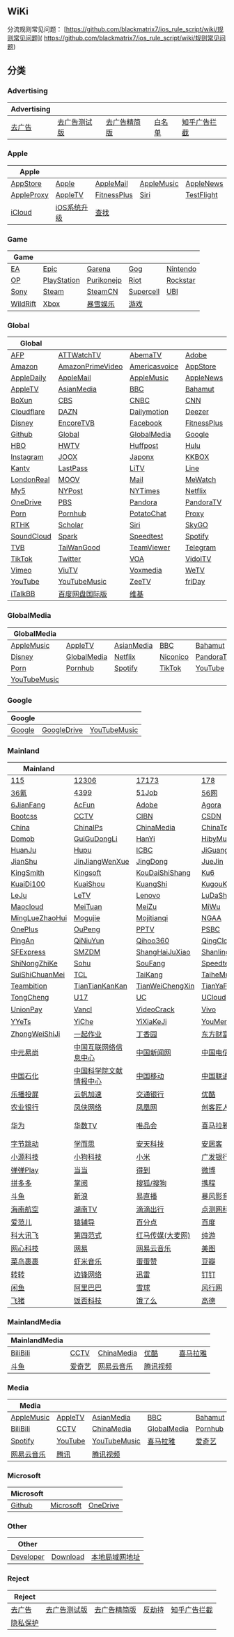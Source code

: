 ## WiKi
分流规则常见问题： [https://github.com/blackmatrix7/ios_rule_script/wiki/规则常见问题]( https://github.com/blackmatrix7/ios_rule_script/wiki/规则常见问题)
## 分类

### Advertising
|Advertising|  |  |  |  |
| ---- | ---- | ---- | ---- | ---- |
|[去广告](https://github.com/blackmatrix7/ios_rule_script/tree/master/rule/Surge/去广告) |[去广告测试版](https://github.com/blackmatrix7/ios_rule_script/tree/master/rule/Surge/去广告测试版) |[去广告精简版](https://github.com/blackmatrix7/ios_rule_script/tree/master/rule/Surge/去广告精简版) |[白名单](https://github.com/blackmatrix7/ios_rule_script/tree/master/rule/Surge/白名单) |[知乎广告拦截](https://github.com/blackmatrix7/ios_rule_script/tree/master/rule/Surge/知乎广告拦截) |

### Apple
|Apple|  |  |  |  |
| ---- | ---- | ---- | ---- | ---- |
|[AppStore](https://github.com/blackmatrix7/ios_rule_script/tree/master/rule/Surge/AppStore) |[Apple](https://github.com/blackmatrix7/ios_rule_script/tree/master/rule/Surge/Apple) |[AppleMail](https://github.com/blackmatrix7/ios_rule_script/tree/master/rule/Surge/AppleMail) |[AppleMusic](https://github.com/blackmatrix7/ios_rule_script/tree/master/rule/Surge/AppleMusic) |[AppleNews](https://github.com/blackmatrix7/ios_rule_script/tree/master/rule/Surge/AppleNews) ||||
|[AppleProxy](https://github.com/blackmatrix7/ios_rule_script/tree/master/rule/Surge/AppleProxy) |[AppleTV](https://github.com/blackmatrix7/ios_rule_script/tree/master/rule/Surge/AppleTV) |[FitnessPlus](https://github.com/blackmatrix7/ios_rule_script/tree/master/rule/Surge/FitnessPlus) |[Siri](https://github.com/blackmatrix7/ios_rule_script/tree/master/rule/Surge/Siri) |[TestFlight](https://github.com/blackmatrix7/ios_rule_script/tree/master/rule/Surge/TestFlight) |||
|[iCloud](https://github.com/blackmatrix7/ios_rule_script/tree/master/rule/Surge/iCloud) |[iOS系统升级](https://github.com/blackmatrix7/ios_rule_script/tree/master/rule/Surge/iOS系统升级) |[查找](https://github.com/blackmatrix7/ios_rule_script/tree/master/rule/Surge/查找) ||

### Game
|Game|  |  |  |  |
| ---- | ---- | ---- | ---- | ---- |
|[EA](https://github.com/blackmatrix7/ios_rule_script/tree/master/rule/Surge/EA) |[Epic](https://github.com/blackmatrix7/ios_rule_script/tree/master/rule/Surge/Epic) |[Garena](https://github.com/blackmatrix7/ios_rule_script/tree/master/rule/Surge/Garena) |[Gog](https://github.com/blackmatrix7/ios_rule_script/tree/master/rule/Surge/Gog) |[Nintendo](https://github.com/blackmatrix7/ios_rule_script/tree/master/rule/Surge/Nintendo) ||||
|[OP](https://github.com/blackmatrix7/ios_rule_script/tree/master/rule/Surge/OP) |[PlayStation](https://github.com/blackmatrix7/ios_rule_script/tree/master/rule/Surge/PlayStation) |[Purikonejp](https://github.com/blackmatrix7/ios_rule_script/tree/master/rule/Surge/Purikonejp) |[Riot](https://github.com/blackmatrix7/ios_rule_script/tree/master/rule/Surge/Riot) |[Rockstar](https://github.com/blackmatrix7/ios_rule_script/tree/master/rule/Surge/Rockstar) |||
|[Sony](https://github.com/blackmatrix7/ios_rule_script/tree/master/rule/Surge/Sony) |[Steam](https://github.com/blackmatrix7/ios_rule_script/tree/master/rule/Surge/Steam) |[SteamCN](https://github.com/blackmatrix7/ios_rule_script/tree/master/rule/Surge/SteamCN) |[Supercell](https://github.com/blackmatrix7/ios_rule_script/tree/master/rule/Surge/Supercell) |[UBI](https://github.com/blackmatrix7/ios_rule_script/tree/master/rule/Surge/UBI) ||
|[WildRift](https://github.com/blackmatrix7/ios_rule_script/tree/master/rule/Surge/WildRift) |[Xbox](https://github.com/blackmatrix7/ios_rule_script/tree/master/rule/Surge/Xbox) |[暴雪娱乐](https://github.com/blackmatrix7/ios_rule_script/tree/master/rule/Surge/暴雪娱乐) |[游戏](https://github.com/blackmatrix7/ios_rule_script/tree/master/rule/Surge/游戏) |

### Global
|Global|  |  |  |  |
| ---- | ---- | ---- | ---- | ---- |
|[AFP](https://github.com/blackmatrix7/ios_rule_script/tree/master/rule/Surge/AFP) |[ATTWatchTV](https://github.com/blackmatrix7/ios_rule_script/tree/master/rule/Surge/ATTWatchTV) |[AbemaTV](https://github.com/blackmatrix7/ios_rule_script/tree/master/rule/Surge/AbemaTV) |[Adobe](https://github.com/blackmatrix7/ios_rule_script/tree/master/rule/Surge/Adobe) |[All4](https://github.com/blackmatrix7/ios_rule_script/tree/master/rule/Surge/All4) ||||
|[Amazon](https://github.com/blackmatrix7/ios_rule_script/tree/master/rule/Surge/Amazon) |[AmazonPrimeVideo](https://github.com/blackmatrix7/ios_rule_script/tree/master/rule/Surge/AmazonPrimeVideo) |[Americasvoice](https://github.com/blackmatrix7/ios_rule_script/tree/master/rule/Surge/Americasvoice) |[AppStore](https://github.com/blackmatrix7/ios_rule_script/tree/master/rule/Surge/AppStore) |[Apple](https://github.com/blackmatrix7/ios_rule_script/tree/master/rule/Surge/Apple) |||
|[AppleDaily](https://github.com/blackmatrix7/ios_rule_script/tree/master/rule/Surge/AppleDaily) |[AppleMail](https://github.com/blackmatrix7/ios_rule_script/tree/master/rule/Surge/AppleMail) |[AppleMusic](https://github.com/blackmatrix7/ios_rule_script/tree/master/rule/Surge/AppleMusic) |[AppleNews](https://github.com/blackmatrix7/ios_rule_script/tree/master/rule/Surge/AppleNews) |[AppleProxy](https://github.com/blackmatrix7/ios_rule_script/tree/master/rule/Surge/AppleProxy) ||
|[AppleTV](https://github.com/blackmatrix7/ios_rule_script/tree/master/rule/Surge/AppleTV) |[AsianMedia](https://github.com/blackmatrix7/ios_rule_script/tree/master/rule/Surge/AsianMedia) |[BBC](https://github.com/blackmatrix7/ios_rule_script/tree/master/rule/Surge/BBC) |[Bahamut](https://github.com/blackmatrix7/ios_rule_script/tree/master/rule/Surge/Bahamut) |[BlackList](https://github.com/blackmatrix7/ios_rule_script/tree/master/rule/Surge/BlackList) |
|[BoXun](https://github.com/blackmatrix7/ios_rule_script/tree/master/rule/Surge/BoXun) |[CBS](https://github.com/blackmatrix7/ios_rule_script/tree/master/rule/Surge/CBS) |[CNBC](https://github.com/blackmatrix7/ios_rule_script/tree/master/rule/Surge/CNBC) |[CNN](https://github.com/blackmatrix7/ios_rule_script/tree/master/rule/Surge/CNN) |[CableTV](https://github.com/blackmatrix7/ios_rule_script/tree/master/rule/Surge/CableTV) |
|[Cloudflare](https://github.com/blackmatrix7/ios_rule_script/tree/master/rule/Surge/Cloudflare) |[DAZN](https://github.com/blackmatrix7/ios_rule_script/tree/master/rule/Surge/DAZN) |[Dailymotion](https://github.com/blackmatrix7/ios_rule_script/tree/master/rule/Surge/Dailymotion) |[Deezer](https://github.com/blackmatrix7/ios_rule_script/tree/master/rule/Surge/Deezer) |[Discord](https://github.com/blackmatrix7/ios_rule_script/tree/master/rule/Surge/Discord) |
|[Disney](https://github.com/blackmatrix7/ios_rule_script/tree/master/rule/Surge/Disney) |[EncoreTVB](https://github.com/blackmatrix7/ios_rule_script/tree/master/rule/Surge/EncoreTVB) |[Facebook](https://github.com/blackmatrix7/ios_rule_script/tree/master/rule/Surge/Facebook) |[FitnessPlus](https://github.com/blackmatrix7/ios_rule_script/tree/master/rule/Surge/FitnessPlus) |[Fox](https://github.com/blackmatrix7/ios_rule_script/tree/master/rule/Surge/Fox) |
|[Github](https://github.com/blackmatrix7/ios_rule_script/tree/master/rule/Surge/Github) |[Global](https://github.com/blackmatrix7/ios_rule_script/tree/master/rule/Surge/Global) |[GlobalMedia](https://github.com/blackmatrix7/ios_rule_script/tree/master/rule/Surge/GlobalMedia) |[Google](https://github.com/blackmatrix7/ios_rule_script/tree/master/rule/Surge/Google) |[GoogleDrive](https://github.com/blackmatrix7/ios_rule_script/tree/master/rule/Surge/GoogleDrive) |
|[HBO](https://github.com/blackmatrix7/ios_rule_script/tree/master/rule/Surge/HBO) |[HWTV](https://github.com/blackmatrix7/ios_rule_script/tree/master/rule/Surge/HWTV) |[Huffpost](https://github.com/blackmatrix7/ios_rule_script/tree/master/rule/Surge/Huffpost) |[Hulu](https://github.com/blackmatrix7/ios_rule_script/tree/master/rule/Surge/Hulu) |[ITV](https://github.com/blackmatrix7/ios_rule_script/tree/master/rule/Surge/ITV) |
|[Instagram](https://github.com/blackmatrix7/ios_rule_script/tree/master/rule/Surge/Instagram) |[JOOX](https://github.com/blackmatrix7/ios_rule_script/tree/master/rule/Surge/JOOX) |[Japonx](https://github.com/blackmatrix7/ios_rule_script/tree/master/rule/Surge/Japonx) |[KKBOX](https://github.com/blackmatrix7/ios_rule_script/tree/master/rule/Surge/KKBOX) |[KakaoTalk](https://github.com/blackmatrix7/ios_rule_script/tree/master/rule/Surge/KakaoTalk) |
|[Kantv](https://github.com/blackmatrix7/ios_rule_script/tree/master/rule/Surge/Kantv) |[LastPass](https://github.com/blackmatrix7/ios_rule_script/tree/master/rule/Surge/LastPass) |[LiTV](https://github.com/blackmatrix7/ios_rule_script/tree/master/rule/Surge/LiTV) |[Line](https://github.com/blackmatrix7/ios_rule_script/tree/master/rule/Surge/Line) |[LineTV](https://github.com/blackmatrix7/ios_rule_script/tree/master/rule/Surge/LineTV) |
|[LondonReal](https://github.com/blackmatrix7/ios_rule_script/tree/master/rule/Surge/LondonReal) |[MOOV](https://github.com/blackmatrix7/ios_rule_script/tree/master/rule/Surge/MOOV) |[Mail](https://github.com/blackmatrix7/ios_rule_script/tree/master/rule/Surge/Mail) |[MeWatch](https://github.com/blackmatrix7/ios_rule_script/tree/master/rule/Surge/MeWatch) |[Microsoft](https://github.com/blackmatrix7/ios_rule_script/tree/master/rule/Surge/Microsoft) |
|[My5](https://github.com/blackmatrix7/ios_rule_script/tree/master/rule/Surge/My5) |[NYPost](https://github.com/blackmatrix7/ios_rule_script/tree/master/rule/Surge/NYPost) |[NYTimes](https://github.com/blackmatrix7/ios_rule_script/tree/master/rule/Surge/NYTimes) |[Netflix](https://github.com/blackmatrix7/ios_rule_script/tree/master/rule/Surge/Netflix) |[Nikkei](https://github.com/blackmatrix7/ios_rule_script/tree/master/rule/Surge/Nikkei) |
|[OneDrive](https://github.com/blackmatrix7/ios_rule_script/tree/master/rule/Surge/OneDrive) |[PBS](https://github.com/blackmatrix7/ios_rule_script/tree/master/rule/Surge/PBS) |[Pandora](https://github.com/blackmatrix7/ios_rule_script/tree/master/rule/Surge/Pandora) |[PandoraTV](https://github.com/blackmatrix7/ios_rule_script/tree/master/rule/Surge/PandoraTV) |[PayPal](https://github.com/blackmatrix7/ios_rule_script/tree/master/rule/Surge/PayPal) |
|[Porn](https://github.com/blackmatrix7/ios_rule_script/tree/master/rule/Surge/Porn) |[Pornhub](https://github.com/blackmatrix7/ios_rule_script/tree/master/rule/Surge/Pornhub) |[PotatoChat](https://github.com/blackmatrix7/ios_rule_script/tree/master/rule/Surge/PotatoChat) |[Proxy](https://github.com/blackmatrix7/ios_rule_script/tree/master/rule/Surge/Proxy) |[Qobuz](https://github.com/blackmatrix7/ios_rule_script/tree/master/rule/Surge/Qobuz) |
|[RTHK](https://github.com/blackmatrix7/ios_rule_script/tree/master/rule/Surge/RTHK) |[Scholar](https://github.com/blackmatrix7/ios_rule_script/tree/master/rule/Surge/Scholar) |[Siri](https://github.com/blackmatrix7/ios_rule_script/tree/master/rule/Surge/Siri) |[SkyGO](https://github.com/blackmatrix7/ios_rule_script/tree/master/rule/Surge/SkyGO) |[Sony](https://github.com/blackmatrix7/ios_rule_script/tree/master/rule/Surge/Sony) |
|[SoundCloud](https://github.com/blackmatrix7/ios_rule_script/tree/master/rule/Surge/SoundCloud) |[Spark](https://github.com/blackmatrix7/ios_rule_script/tree/master/rule/Surge/Spark) |[Speedtest](https://github.com/blackmatrix7/ios_rule_script/tree/master/rule/Surge/Speedtest) |[Spotify](https://github.com/blackmatrix7/ios_rule_script/tree/master/rule/Surge/Spotify) |[TIDAL](https://github.com/blackmatrix7/ios_rule_script/tree/master/rule/Surge/TIDAL) |
|[TVB](https://github.com/blackmatrix7/ios_rule_script/tree/master/rule/Surge/TVB) |[TaiWanGood](https://github.com/blackmatrix7/ios_rule_script/tree/master/rule/Surge/TaiWanGood) |[TeamViewer](https://github.com/blackmatrix7/ios_rule_script/tree/master/rule/Surge/TeamViewer) |[Telegram](https://github.com/blackmatrix7/ios_rule_script/tree/master/rule/Surge/Telegram) |[TestFlight](https://github.com/blackmatrix7/ios_rule_script/tree/master/rule/Surge/TestFlight) |
|[TikTok](https://github.com/blackmatrix7/ios_rule_script/tree/master/rule/Surge/TikTok) |[Twitter](https://github.com/blackmatrix7/ios_rule_script/tree/master/rule/Surge/Twitter) |[VOA](https://github.com/blackmatrix7/ios_rule_script/tree/master/rule/Surge/VOA) |[VidolTV](https://github.com/blackmatrix7/ios_rule_script/tree/master/rule/Surge/VidolTV) |[Viki](https://github.com/blackmatrix7/ios_rule_script/tree/master/rule/Surge/Viki) |
|[Vimeo](https://github.com/blackmatrix7/ios_rule_script/tree/master/rule/Surge/Vimeo) |[ViuTV](https://github.com/blackmatrix7/ios_rule_script/tree/master/rule/Surge/ViuTV) |[Voxmedia](https://github.com/blackmatrix7/ios_rule_script/tree/master/rule/Surge/Voxmedia) |[WeTV](https://github.com/blackmatrix7/ios_rule_script/tree/master/rule/Surge/WeTV) |[Whatsapp](https://github.com/blackmatrix7/ios_rule_script/tree/master/rule/Surge/Whatsapp) |
|[YouTube](https://github.com/blackmatrix7/ios_rule_script/tree/master/rule/Surge/YouTube) |[YouTubeMusic](https://github.com/blackmatrix7/ios_rule_script/tree/master/rule/Surge/YouTubeMusic) |[ZeeTV](https://github.com/blackmatrix7/ios_rule_script/tree/master/rule/Surge/ZeeTV) |[friDay](https://github.com/blackmatrix7/ios_rule_script/tree/master/rule/Surge/friDay) |[iCloud](https://github.com/blackmatrix7/ios_rule_script/tree/master/rule/Surge/iCloud) |
|[iTalkBB](https://github.com/blackmatrix7/ios_rule_script/tree/master/rule/Surge/iTalkBB) |[百度网盘国际版](https://github.com/blackmatrix7/ios_rule_script/tree/master/rule/Surge/百度网盘国际版) |[维基](https://github.com/blackmatrix7/ios_rule_script/tree/master/rule/Surge/维基) |

### GlobalMedia
|GlobalMedia|  |  |  |  |
| ---- | ---- | ---- | ---- | ---- |
|[AppleMusic](https://github.com/blackmatrix7/ios_rule_script/tree/master/rule/Surge/AppleMusic) |[AppleTV](https://github.com/blackmatrix7/ios_rule_script/tree/master/rule/Surge/AppleTV) |[AsianMedia](https://github.com/blackmatrix7/ios_rule_script/tree/master/rule/Surge/AsianMedia) |[BBC](https://github.com/blackmatrix7/ios_rule_script/tree/master/rule/Surge/BBC) |[Bahamut](https://github.com/blackmatrix7/ios_rule_script/tree/master/rule/Surge/Bahamut) ||||
|[Disney](https://github.com/blackmatrix7/ios_rule_script/tree/master/rule/Surge/Disney) |[GlobalMedia](https://github.com/blackmatrix7/ios_rule_script/tree/master/rule/Surge/GlobalMedia) |[Netflix](https://github.com/blackmatrix7/ios_rule_script/tree/master/rule/Surge/Netflix) |[Niconico](https://github.com/blackmatrix7/ios_rule_script/tree/master/rule/Surge/Niconico) |[PandoraTV](https://github.com/blackmatrix7/ios_rule_script/tree/master/rule/Surge/PandoraTV) |||
|[Porn](https://github.com/blackmatrix7/ios_rule_script/tree/master/rule/Surge/Porn) |[Pornhub](https://github.com/blackmatrix7/ios_rule_script/tree/master/rule/Surge/Pornhub) |[Spotify](https://github.com/blackmatrix7/ios_rule_script/tree/master/rule/Surge/Spotify) |[TikTok](https://github.com/blackmatrix7/ios_rule_script/tree/master/rule/Surge/TikTok) |[YouTube](https://github.com/blackmatrix7/ios_rule_script/tree/master/rule/Surge/YouTube) ||
|[YouTubeMusic](https://github.com/blackmatrix7/ios_rule_script/tree/master/rule/Surge/YouTubeMusic) |

### Google
|Google|  |  |
| ---- | ---- | ---- |
|[Google](https://github.com/blackmatrix7/ios_rule_script/tree/master/rule/Surge/Google) |[GoogleDrive](https://github.com/blackmatrix7/ios_rule_script/tree/master/rule/Surge/GoogleDrive) |[YouTubeMusic](https://github.com/blackmatrix7/ios_rule_script/tree/master/rule/Surge/YouTubeMusic) |

### Mainland
|Mainland|  |  |  |  |
| ---- | ---- | ---- | ---- | ---- |
|[115](https://github.com/blackmatrix7/ios_rule_script/tree/master/rule/Surge/115) |[12306](https://github.com/blackmatrix7/ios_rule_script/tree/master/rule/Surge/12306) |[17173](https://github.com/blackmatrix7/ios_rule_script/tree/master/rule/Surge/17173) |[178](https://github.com/blackmatrix7/ios_rule_script/tree/master/rule/Surge/178) |[360](https://github.com/blackmatrix7/ios_rule_script/tree/master/rule/Surge/360) ||||
|[36氪](https://github.com/blackmatrix7/ios_rule_script/tree/master/rule/Surge/36氪) |[4399](https://github.com/blackmatrix7/ios_rule_script/tree/master/rule/Surge/4399) |[51Job](https://github.com/blackmatrix7/ios_rule_script/tree/master/rule/Surge/51Job) |[56网](https://github.com/blackmatrix7/ios_rule_script/tree/master/rule/Surge/56网) |[58同城](https://github.com/blackmatrix7/ios_rule_script/tree/master/rule/Surge/58同城) |||
|[6JianFang](https://github.com/blackmatrix7/ios_rule_script/tree/master/rule/Surge/6JianFang) |[AcFun](https://github.com/blackmatrix7/ios_rule_script/tree/master/rule/Surge/AcFun) |[Adobe](https://github.com/blackmatrix7/ios_rule_script/tree/master/rule/Surge/Adobe) |[Agora](https://github.com/blackmatrix7/ios_rule_script/tree/master/rule/Surge/Agora) |[BiliBili](https://github.com/blackmatrix7/ios_rule_script/tree/master/rule/Surge/BiliBili) ||
|[Bootcss](https://github.com/blackmatrix7/ios_rule_script/tree/master/rule/Surge/Bootcss) |[CCTV](https://github.com/blackmatrix7/ios_rule_script/tree/master/rule/Surge/CCTV) |[CIBN](https://github.com/blackmatrix7/ios_rule_script/tree/master/rule/Surge/CIBN) |[CSDN](https://github.com/blackmatrix7/ios_rule_script/tree/master/rule/Surge/CSDN) |[Camera360](https://github.com/blackmatrix7/ios_rule_script/tree/master/rule/Surge/Camera360) |
|[China](https://github.com/blackmatrix7/ios_rule_script/tree/master/rule/Surge/China) |[ChinaIPs](https://github.com/blackmatrix7/ios_rule_script/tree/master/rule/Surge/ChinaIPs) |[ChinaMedia](https://github.com/blackmatrix7/ios_rule_script/tree/master/rule/Surge/ChinaMedia) |[ChinaTest](https://github.com/blackmatrix7/ios_rule_script/tree/master/rule/Surge/ChinaTest) |[Deepin](https://github.com/blackmatrix7/ios_rule_script/tree/master/rule/Surge/Deepin) |
|[Domob](https://github.com/blackmatrix7/ios_rule_script/tree/master/rule/Surge/Domob) |[GuiGuDongLi](https://github.com/blackmatrix7/ios_rule_script/tree/master/rule/Surge/GuiGuDongLi) |[HanYi](https://github.com/blackmatrix7/ios_rule_script/tree/master/rule/Surge/HanYi) |[HibyMusic](https://github.com/blackmatrix7/ios_rule_script/tree/master/rule/Surge/HibyMusic) |[HuYa](https://github.com/blackmatrix7/ios_rule_script/tree/master/rule/Surge/HuYa) |
|[HuanJu](https://github.com/blackmatrix7/ios_rule_script/tree/master/rule/Surge/HuanJu) |[Hupu](https://github.com/blackmatrix7/ios_rule_script/tree/master/rule/Surge/Hupu) |[ICBC](https://github.com/blackmatrix7/ios_rule_script/tree/master/rule/Surge/ICBC) |[JiGuangTuiSong](https://github.com/blackmatrix7/ios_rule_script/tree/master/rule/Surge/JiGuangTuiSong) |[JianGuoYun](https://github.com/blackmatrix7/ios_rule_script/tree/master/rule/Surge/JianGuoYun) |
|[JianShu](https://github.com/blackmatrix7/ios_rule_script/tree/master/rule/Surge/JianShu) |[JinJiangWenXue](https://github.com/blackmatrix7/ios_rule_script/tree/master/rule/Surge/JinJiangWenXue) |[JingDong](https://github.com/blackmatrix7/ios_rule_script/tree/master/rule/Surge/JingDong) |[JueJin](https://github.com/blackmatrix7/ios_rule_script/tree/master/rule/Surge/JueJin) |[Keep](https://github.com/blackmatrix7/ios_rule_script/tree/master/rule/Surge/Keep) |
|[KingSmith](https://github.com/blackmatrix7/ios_rule_script/tree/master/rule/Surge/KingSmith) |[Kingsoft](https://github.com/blackmatrix7/ios_rule_script/tree/master/rule/Surge/Kingsoft) |[KouDaiShiShang](https://github.com/blackmatrix7/ios_rule_script/tree/master/rule/Surge/KouDaiShiShang) |[Ku6](https://github.com/blackmatrix7/ios_rule_script/tree/master/rule/Surge/Ku6) |[KuKeMusic](https://github.com/blackmatrix7/ios_rule_script/tree/master/rule/Surge/KuKeMusic) |
|[KuaiDi100](https://github.com/blackmatrix7/ios_rule_script/tree/master/rule/Surge/KuaiDi100) |[KuaiShou](https://github.com/blackmatrix7/ios_rule_script/tree/master/rule/Surge/KuaiShou) |[KuangShi](https://github.com/blackmatrix7/ios_rule_script/tree/master/rule/Surge/KuangShi) |[KugouKuwo](https://github.com/blackmatrix7/ios_rule_script/tree/master/rule/Surge/KugouKuwo) |[LanZouYun](https://github.com/blackmatrix7/ios_rule_script/tree/master/rule/Surge/LanZouYun) |
|[LeJu](https://github.com/blackmatrix7/ios_rule_script/tree/master/rule/Surge/LeJu) |[LeTV](https://github.com/blackmatrix7/ios_rule_script/tree/master/rule/Surge/LeTV) |[Lenovo](https://github.com/blackmatrix7/ios_rule_script/tree/master/rule/Surge/Lenovo) |[LuDaShi](https://github.com/blackmatrix7/ios_rule_script/tree/master/rule/Surge/LuDaShi) |[LvMiLianChuang](https://github.com/blackmatrix7/ios_rule_script/tree/master/rule/Surge/LvMiLianChuang) |
|[Maocloud](https://github.com/blackmatrix7/ios_rule_script/tree/master/rule/Surge/Maocloud) |[MeiTuan](https://github.com/blackmatrix7/ios_rule_script/tree/master/rule/Surge/MeiTuan) |[MeiZu](https://github.com/blackmatrix7/ios_rule_script/tree/master/rule/Surge/MeiZu) |[MiWu](https://github.com/blackmatrix7/ios_rule_script/tree/master/rule/Surge/MiWu) |[Migu](https://github.com/blackmatrix7/ios_rule_script/tree/master/rule/Surge/Migu) |
|[MingLueZhaoHui](https://github.com/blackmatrix7/ios_rule_script/tree/master/rule/Surge/MingLueZhaoHui) |[Mogujie](https://github.com/blackmatrix7/ios_rule_script/tree/master/rule/Surge/Mogujie) |[Mojitianqi](https://github.com/blackmatrix7/ios_rule_script/tree/master/rule/Surge/Mojitianqi) |[NGAA](https://github.com/blackmatrix7/ios_rule_script/tree/master/rule/Surge/NGAA) |[OPPO](https://github.com/blackmatrix7/ios_rule_script/tree/master/rule/Surge/OPPO) |
|[OnePlus](https://github.com/blackmatrix7/ios_rule_script/tree/master/rule/Surge/OnePlus) |[OuPeng](https://github.com/blackmatrix7/ios_rule_script/tree/master/rule/Surge/OuPeng) |[PPTV](https://github.com/blackmatrix7/ios_rule_script/tree/master/rule/Surge/PPTV) |[PSBC](https://github.com/blackmatrix7/ios_rule_script/tree/master/rule/Surge/PSBC) |[PayPal](https://github.com/blackmatrix7/ios_rule_script/tree/master/rule/Surge/PayPal) |
|[PingAn](https://github.com/blackmatrix7/ios_rule_script/tree/master/rule/Surge/PingAn) |[QiNiuYun](https://github.com/blackmatrix7/ios_rule_script/tree/master/rule/Surge/QiNiuYun) |[Qihoo360](https://github.com/blackmatrix7/ios_rule_script/tree/master/rule/Surge/Qihoo360) |[QingCloud](https://github.com/blackmatrix7/ios_rule_script/tree/master/rule/Surge/QingCloud) |[RuanMei](https://github.com/blackmatrix7/ios_rule_script/tree/master/rule/Surge/RuanMei) |
|[SFExpress](https://github.com/blackmatrix7/ios_rule_script/tree/master/rule/Surge/SFExpress) |[SMZDM](https://github.com/blackmatrix7/ios_rule_script/tree/master/rule/Surge/SMZDM) |[ShangHaiJuXiao](https://github.com/blackmatrix7/ios_rule_script/tree/master/rule/Surge/ShangHaiJuXiao) |[Shanling](https://github.com/blackmatrix7/ios_rule_script/tree/master/rule/Surge/Shanling) |[ShenMa](https://github.com/blackmatrix7/ios_rule_script/tree/master/rule/Surge/ShenMa) |
|[ShiNongZhiKe](https://github.com/blackmatrix7/ios_rule_script/tree/master/rule/Surge/ShiNongZhiKe) |[Sohu](https://github.com/blackmatrix7/ios_rule_script/tree/master/rule/Surge/Sohu) |[SouFang](https://github.com/blackmatrix7/ios_rule_script/tree/master/rule/Surge/SouFang) |[Speedtest](https://github.com/blackmatrix7/ios_rule_script/tree/master/rule/Surge/Speedtest) |[SuNing](https://github.com/blackmatrix7/ios_rule_script/tree/master/rule/Surge/SuNing) |
|[SuiShiChuanMei](https://github.com/blackmatrix7/ios_rule_script/tree/master/rule/Surge/SuiShiChuanMei) |[TCL](https://github.com/blackmatrix7/ios_rule_script/tree/master/rule/Surge/TCL) |[TaiKang](https://github.com/blackmatrix7/ios_rule_script/tree/master/rule/Surge/TaiKang) |[TaiheMusic](https://github.com/blackmatrix7/ios_rule_script/tree/master/rule/Surge/TaiheMusic) |[TeamViewer](https://github.com/blackmatrix7/ios_rule_script/tree/master/rule/Surge/TeamViewer) |
|[Teambition](https://github.com/blackmatrix7/ios_rule_script/tree/master/rule/Surge/Teambition) |[TianTianKanKan](https://github.com/blackmatrix7/ios_rule_script/tree/master/rule/Surge/TianTianKanKan) |[TianWeiChengXin](https://github.com/blackmatrix7/ios_rule_script/tree/master/rule/Surge/TianWeiChengXin) |[TianYaForum](https://github.com/blackmatrix7/ios_rule_script/tree/master/rule/Surge/TianYaForum) |[TigerFintech](https://github.com/blackmatrix7/ios_rule_script/tree/master/rule/Surge/TigerFintech) |
|[TongCheng](https://github.com/blackmatrix7/ios_rule_script/tree/master/rule/Surge/TongCheng) |[U17](https://github.com/blackmatrix7/ios_rule_script/tree/master/rule/Surge/U17) |[UC](https://github.com/blackmatrix7/ios_rule_script/tree/master/rule/Surge/UC) |[UCloud](https://github.com/blackmatrix7/ios_rule_script/tree/master/rule/Surge/UCloud) |[UPYun](https://github.com/blackmatrix7/ios_rule_script/tree/master/rule/Surge/UPYun) |
|[UnionPay](https://github.com/blackmatrix7/ios_rule_script/tree/master/rule/Surge/UnionPay) |[Vancl](https://github.com/blackmatrix7/ios_rule_script/tree/master/rule/Surge/Vancl) |[VideoCrack](https://github.com/blackmatrix7/ios_rule_script/tree/master/rule/Surge/VideoCrack) |[Vivo](https://github.com/blackmatrix7/ios_rule_script/tree/master/rule/Surge/Vivo) |[WiFi万能钥匙](https://github.com/blackmatrix7/ios_rule_script/tree/master/rule/Surge/WiFi万能钥匙) |
|[YYeTs](https://github.com/blackmatrix7/ios_rule_script/tree/master/rule/Surge/YYeTs) |[YiChe](https://github.com/blackmatrix7/ios_rule_script/tree/master/rule/Surge/YiChe) |[YiXiaKeJi](https://github.com/blackmatrix7/ios_rule_script/tree/master/rule/Surge/YiXiaKeJi) |[YouMengChuangXiang](https://github.com/blackmatrix7/ios_rule_script/tree/master/rule/Surge/YouMengChuangXiang) |[ZhiYunZhong](https://github.com/blackmatrix7/ios_rule_script/tree/master/rule/Surge/ZhiYunZhong) |
|[ZhongWeiShiJi](https://github.com/blackmatrix7/ios_rule_script/tree/master/rule/Surge/ZhongWeiShiJi) |[一起作业](https://github.com/blackmatrix7/ios_rule_script/tree/master/rule/Surge/一起作业) |[丁香园](https://github.com/blackmatrix7/ios_rule_script/tree/master/rule/Surge/丁香园) |[东方财富](https://github.com/blackmatrix7/ios_rule_script/tree/master/rule/Surge/东方财富) |[中信银行](https://github.com/blackmatrix7/ios_rule_script/tree/master/rule/Surge/中信银行) |
|[中元易尚](https://github.com/blackmatrix7/ios_rule_script/tree/master/rule/Surge/中元易尚) |[中国互联网络信息中心](https://github.com/blackmatrix7/ios_rule_script/tree/master/rule/Surge/中国互联网络信息中心) |[中国新闻网](https://github.com/blackmatrix7/ios_rule_script/tree/master/rule/Surge/中国新闻网) |[中国电信](https://github.com/blackmatrix7/ios_rule_script/tree/master/rule/Surge/中国电信) |[中国知网](https://github.com/blackmatrix7/ios_rule_script/tree/master/rule/Surge/中国知网) |
|[中国石化](https://github.com/blackmatrix7/ios_rule_script/tree/master/rule/Surge/中国石化) |[中国科学院文献情报中心](https://github.com/blackmatrix7/ios_rule_script/tree/master/rule/Surge/中国科学院文献情报中心) |[中国移动](https://github.com/blackmatrix7/ios_rule_script/tree/master/rule/Surge/中国移动) |[中国联通](https://github.com/blackmatrix7/ios_rule_script/tree/master/rule/Surge/中国联通) |[中国银行](https://github.com/blackmatrix7/ios_rule_script/tree/master/rule/Surge/中国银行) |
|[乐播投屏](https://github.com/blackmatrix7/ios_rule_script/tree/master/rule/Surge/乐播投屏) |[云帆加速](https://github.com/blackmatrix7/ios_rule_script/tree/master/rule/Surge/云帆加速) |[交通银行](https://github.com/blackmatrix7/ios_rule_script/tree/master/rule/Surge/交通银行) |[优酷](https://github.com/blackmatrix7/ios_rule_script/tree/master/rule/Surge/优酷) |[光大银行](https://github.com/blackmatrix7/ios_rule_script/tree/master/rule/Surge/光大银行) |
|[农业银行](https://github.com/blackmatrix7/ios_rule_script/tree/master/rule/Surge/农业银行) |[凤侠网络](https://github.com/blackmatrix7/ios_rule_script/tree/master/rule/Surge/凤侠网络) |[凤凰网](https://github.com/blackmatrix7/ios_rule_script/tree/master/rule/Surge/凤凰网) |[创客匠人](https://github.com/blackmatrix7/ios_rule_script/tree/master/rule/Surge/创客匠人) |[创客贴](https://github.com/blackmatrix7/ios_rule_script/tree/master/rule/Surge/创客贴) |
|[华为](https://github.com/blackmatrix7/ios_rule_script/tree/master/rule/Surge/华为) |[华数TV](https://github.com/blackmatrix7/ios_rule_script/tree/master/rule/Surge/华数TV) |[唯品会](https://github.com/blackmatrix7/ios_rule_script/tree/master/rule/Surge/唯品会) |[喜马拉雅](https://github.com/blackmatrix7/ios_rule_script/tree/master/rule/Surge/喜马拉雅) |[国家工程研究中心](https://github.com/blackmatrix7/ios_rule_script/tree/master/rule/Surge/国家工程研究中心) |
|[字节跳动](https://github.com/blackmatrix7/ios_rule_script/tree/master/rule/Surge/字节跳动) |[学而思](https://github.com/blackmatrix7/ios_rule_script/tree/master/rule/Surge/学而思) |[安天科技](https://github.com/blackmatrix7/ios_rule_script/tree/master/rule/Surge/安天科技) |[安居客](https://github.com/blackmatrix7/ios_rule_script/tree/master/rule/Surge/安居客) |[完美世界](https://github.com/blackmatrix7/ios_rule_script/tree/master/rule/Surge/完美世界) |
|[小源科技](https://github.com/blackmatrix7/ios_rule_script/tree/master/rule/Surge/小源科技) |[小狗科技](https://github.com/blackmatrix7/ios_rule_script/tree/master/rule/Surge/小狗科技) |[小米](https://github.com/blackmatrix7/ios_rule_script/tree/master/rule/Surge/小米) |[广发银行](https://github.com/blackmatrix7/ios_rule_script/tree/master/rule/Surge/广发银行) |[建设银行](https://github.com/blackmatrix7/ios_rule_script/tree/master/rule/Surge/建设银行) |
|[弹弹Play](https://github.com/blackmatrix7/ios_rule_script/tree/master/rule/Surge/弹弹Play) |[当当](https://github.com/blackmatrix7/ios_rule_script/tree/master/rule/Surge/当当) |[得到](https://github.com/blackmatrix7/ios_rule_script/tree/master/rule/Surge/得到) |[微博](https://github.com/blackmatrix7/ios_rule_script/tree/master/rule/Surge/微博) |[招商银行](https://github.com/blackmatrix7/ios_rule_script/tree/master/rule/Surge/招商银行) |
|[拼多多](https://github.com/blackmatrix7/ios_rule_script/tree/master/rule/Surge/拼多多) |[掌阅](https://github.com/blackmatrix7/ios_rule_script/tree/master/rule/Surge/掌阅) |[搜狐/搜狗](https://github.com/blackmatrix7/ios_rule_script/tree/master/rule/Surge/搜狐/搜狗) |[携程](https://github.com/blackmatrix7/ios_rule_script/tree/master/rule/Surge/携程) |[支付宝](https://github.com/blackmatrix7/ios_rule_script/tree/master/rule/Surge/支付宝) |
|[斗鱼](https://github.com/blackmatrix7/ios_rule_script/tree/master/rule/Surge/斗鱼) |[新浪](https://github.com/blackmatrix7/ios_rule_script/tree/master/rule/Surge/新浪) |[易直播](https://github.com/blackmatrix7/ios_rule_script/tree/master/rule/Surge/易直播) |[暴风影音](https://github.com/blackmatrix7/ios_rule_script/tree/master/rule/Surge/暴风影音) |[有赞](https://github.com/blackmatrix7/ios_rule_script/tree/master/rule/Surge/有赞) |
|[海南航空](https://github.com/blackmatrix7/ios_rule_script/tree/master/rule/Surge/海南航空) |[湖南TV](https://github.com/blackmatrix7/ios_rule_script/tree/master/rule/Surge/湖南TV) |[滴滴出行](https://github.com/blackmatrix7/ios_rule_script/tree/master/rule/Surge/滴滴出行) |[点测网科](https://github.com/blackmatrix7/ios_rule_script/tree/master/rule/Surge/点测网科) |[爱奇艺](https://github.com/blackmatrix7/ios_rule_script/tree/master/rule/Surge/爱奇艺) |
|[爱范儿](https://github.com/blackmatrix7/ios_rule_script/tree/master/rule/Surge/爱范儿) |[猿辅导](https://github.com/blackmatrix7/ios_rule_script/tree/master/rule/Surge/猿辅导) |[百分点](https://github.com/blackmatrix7/ios_rule_script/tree/master/rule/Surge/百分点) |[百度](https://github.com/blackmatrix7/ios_rule_script/tree/master/rule/Surge/百度) |[盒马](https://github.com/blackmatrix7/ios_rule_script/tree/master/rule/Surge/盒马) |
|[科大讯飞](https://github.com/blackmatrix7/ios_rule_script/tree/master/rule/Surge/科大讯飞) |[第四范式](https://github.com/blackmatrix7/ios_rule_script/tree/master/rule/Surge/第四范式) |[红马传媒(大麦网)](https://github.com/blackmatrix7/ios_rule_script/tree/master/rule/Surge/红马传媒(大麦网)) |[纯游](https://github.com/blackmatrix7/ios_rule_script/tree/master/rule/Surge/纯游) |[网宿科技](https://github.com/blackmatrix7/ios_rule_script/tree/master/rule/Surge/网宿科技) |
|[网心科技](https://github.com/blackmatrix7/ios_rule_script/tree/master/rule/Surge/网心科技) |[网易](https://github.com/blackmatrix7/ios_rule_script/tree/master/rule/Surge/网易) |[网易云音乐](https://github.com/blackmatrix7/ios_rule_script/tree/master/rule/Surge/网易云音乐) |[美图](https://github.com/blackmatrix7/ios_rule_script/tree/master/rule/Surge/美图) |[腾讯视频](https://github.com/blackmatrix7/ios_rule_script/tree/master/rule/Surge/腾讯视频) |
|[菜鸟裹裹](https://github.com/blackmatrix7/ios_rule_script/tree/master/rule/Surge/菜鸟裹裹) |[虾米音乐](https://github.com/blackmatrix7/ios_rule_script/tree/master/rule/Surge/虾米音乐) |[蛋蛋赞](https://github.com/blackmatrix7/ios_rule_script/tree/master/rule/Surge/蛋蛋赞) |[豆瓣](https://github.com/blackmatrix7/ios_rule_script/tree/master/rule/Surge/豆瓣) |[财新传媒](https://github.com/blackmatrix7/ios_rule_script/tree/master/rule/Surge/财新传媒) |
|[转转](https://github.com/blackmatrix7/ios_rule_script/tree/master/rule/Surge/转转) |[边锋网络](https://github.com/blackmatrix7/ios_rule_script/tree/master/rule/Surge/边锋网络) |[迅雷](https://github.com/blackmatrix7/ios_rule_script/tree/master/rule/Surge/迅雷) |[钉钉](https://github.com/blackmatrix7/ios_rule_script/tree/master/rule/Surge/钉钉) |[问卷星](https://github.com/blackmatrix7/ios_rule_script/tree/master/rule/Surge/问卷星) |
|[闲鱼](https://github.com/blackmatrix7/ios_rule_script/tree/master/rule/Surge/闲鱼) |[阿里巴巴](https://github.com/blackmatrix7/ios_rule_script/tree/master/rule/Surge/阿里巴巴) |[雪球](https://github.com/blackmatrix7/ios_rule_script/tree/master/rule/Surge/雪球) |[风行网](https://github.com/blackmatrix7/ios_rule_script/tree/master/rule/Surge/风行网) |[飞傲](https://github.com/blackmatrix7/ios_rule_script/tree/master/rule/Surge/飞傲) |
|[飞猪](https://github.com/blackmatrix7/ios_rule_script/tree/master/rule/Surge/飞猪) |[饭否科技](https://github.com/blackmatrix7/ios_rule_script/tree/master/rule/Surge/饭否科技) |[饿了么](https://github.com/blackmatrix7/ios_rule_script/tree/master/rule/Surge/饿了么) |[高德](https://github.com/blackmatrix7/ios_rule_script/tree/master/rule/Surge/高德) |

### MainlandMedia
|MainlandMedia|  |  |  |  |
| ---- | ---- | ---- | ---- | ---- |
|[BiliBili](https://github.com/blackmatrix7/ios_rule_script/tree/master/rule/Surge/BiliBili) |[CCTV](https://github.com/blackmatrix7/ios_rule_script/tree/master/rule/Surge/CCTV) |[ChinaMedia](https://github.com/blackmatrix7/ios_rule_script/tree/master/rule/Surge/ChinaMedia) |[优酷](https://github.com/blackmatrix7/ios_rule_script/tree/master/rule/Surge/优酷) |[喜马拉雅](https://github.com/blackmatrix7/ios_rule_script/tree/master/rule/Surge/喜马拉雅) ||||
|[斗鱼](https://github.com/blackmatrix7/ios_rule_script/tree/master/rule/Surge/斗鱼) |[爱奇艺](https://github.com/blackmatrix7/ios_rule_script/tree/master/rule/Surge/爱奇艺) |[网易云音乐](https://github.com/blackmatrix7/ios_rule_script/tree/master/rule/Surge/网易云音乐) |[腾讯视频](https://github.com/blackmatrix7/ios_rule_script/tree/master/rule/Surge/腾讯视频) |||

### Media
|Media|  |  |  |  |
| ---- | ---- | ---- | ---- | ---- |
|[AppleMusic](https://github.com/blackmatrix7/ios_rule_script/tree/master/rule/Surge/AppleMusic) |[AppleTV](https://github.com/blackmatrix7/ios_rule_script/tree/master/rule/Surge/AppleTV) |[AsianMedia](https://github.com/blackmatrix7/ios_rule_script/tree/master/rule/Surge/AsianMedia) |[BBC](https://github.com/blackmatrix7/ios_rule_script/tree/master/rule/Surge/BBC) |[Bahamut](https://github.com/blackmatrix7/ios_rule_script/tree/master/rule/Surge/Bahamut) ||||
|[BiliBili](https://github.com/blackmatrix7/ios_rule_script/tree/master/rule/Surge/BiliBili) |[CCTV](https://github.com/blackmatrix7/ios_rule_script/tree/master/rule/Surge/CCTV) |[ChinaMedia](https://github.com/blackmatrix7/ios_rule_script/tree/master/rule/Surge/ChinaMedia) |[GlobalMedia](https://github.com/blackmatrix7/ios_rule_script/tree/master/rule/Surge/GlobalMedia) |[Pornhub](https://github.com/blackmatrix7/ios_rule_script/tree/master/rule/Surge/Pornhub) |||
|[Spotify](https://github.com/blackmatrix7/ios_rule_script/tree/master/rule/Surge/Spotify) |[YouTube](https://github.com/blackmatrix7/ios_rule_script/tree/master/rule/Surge/YouTube) |[YouTubeMusic](https://github.com/blackmatrix7/ios_rule_script/tree/master/rule/Surge/YouTubeMusic) |[喜马拉雅](https://github.com/blackmatrix7/ios_rule_script/tree/master/rule/Surge/喜马拉雅) |[爱奇艺](https://github.com/blackmatrix7/ios_rule_script/tree/master/rule/Surge/爱奇艺) ||
|[网易云音乐](https://github.com/blackmatrix7/ios_rule_script/tree/master/rule/Surge/网易云音乐) |[腾讯](https://github.com/blackmatrix7/ios_rule_script/tree/master/rule/Surge/腾讯) |[腾讯视频](https://github.com/blackmatrix7/ios_rule_script/tree/master/rule/Surge/腾讯视频) |

### Microsoft
|Microsoft|  |  |
| ---- | ---- | ---- |
|[Github](https://github.com/blackmatrix7/ios_rule_script/tree/master/rule/Surge/Github) |[Microsoft](https://github.com/blackmatrix7/ios_rule_script/tree/master/rule/Surge/Microsoft) |[OneDrive](https://github.com/blackmatrix7/ios_rule_script/tree/master/rule/Surge/OneDrive) |

### Other
|Other|  |  |
| ---- | ---- | ---- |
|[Developer](https://github.com/blackmatrix7/ios_rule_script/tree/master/rule/Surge/Developer) |[Download](https://github.com/blackmatrix7/ios_rule_script/tree/master/rule/Surge/Download) |[本地局域网地址](https://github.com/blackmatrix7/ios_rule_script/tree/master/rule/Surge/本地局域网地址) |

### Reject
|Reject|  |  |  |  |
| ---- | ---- | ---- | ---- | ---- |
|[去广告](https://github.com/blackmatrix7/ios_rule_script/tree/master/rule/Surge/去广告) |[去广告测试版](https://github.com/blackmatrix7/ios_rule_script/tree/master/rule/Surge/去广告测试版) |[去广告精简版](https://github.com/blackmatrix7/ios_rule_script/tree/master/rule/Surge/去广告精简版) |[反劫持](https://github.com/blackmatrix7/ios_rule_script/tree/master/rule/Surge/反劫持) |[知乎广告拦截](https://github.com/blackmatrix7/ios_rule_script/tree/master/rule/Surge/知乎广告拦截) ||||
|[隐私保护](https://github.com/blackmatrix7/ios_rule_script/tree/master/rule/Surge/隐私保护) |||

